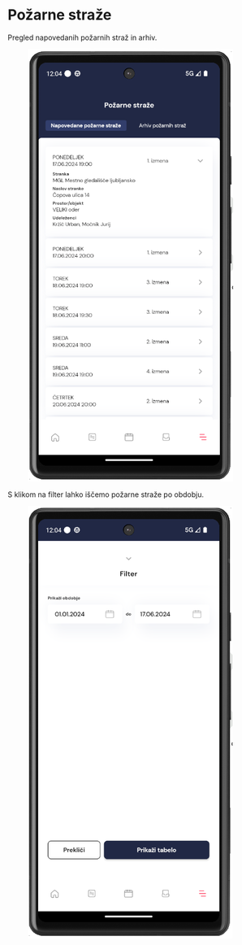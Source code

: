 # Požarne straže

Pregled napovedanih požarnih straž in arhiv.

<figure><img src="../../.gitbook/assets/image (212).png" alt=""><figcaption></figcaption></figure>

S klikom na filter lahko iščemo požarne straže po obdobju.

<figure><img src="../../.gitbook/assets/image (213).png" alt=""><figcaption></figcaption></figure>
